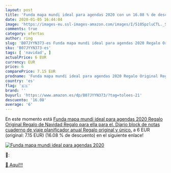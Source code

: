 ```yaml
---
layout: post
title: 'Funda mapa mundi ideal para agendas 2020 con un 16.08 % de descuento'
date: 2020-01-05 16:44:04
image: 'https://images-eu.ssl-images-amazon.com/images/I/5105pzluCTL._SL400_.jpg'
comments: true
category: ofertas
author: ring
slug: 'B07JYYN373-es Funda mapa mundi ideal para agendas 2020 Regalo Original...'
sku: 'B07JYYN373-es'
tags: [ 'navidad', ]
actualPrice: 6 EUR
currency: EUR
price: 6
comparePrice: 7.15 EUR
prodname: 'Funda mapa mundi ideal para agendas 2020 Regalo Original Regalo de Navidad Regalo para ella para el. Diario  block de notas  cuaderno de viaje planificador anual Regalo original y único.'
country: 'es'
flag: '🇪🇸'
brand: ''
buyurl: 'https://www.amazon.es/dp/B07JYYN373/?tag=tolees-21'
descuento: '16.08'
average: '6'
---
```


En este momento está [Funda mapa mundi ideal para agendas 2020 Regalo Original Regalo de Navidad Regalo para ella para el. Diario  block de notas  cuaderno de viaje planificador anual Regalo original y único.](https://www.amazon.es/dp/B07JYYN373/?tag=tolees-21) a 6 EUR (original: 7.15 EUR) (16.08 %  de descuento) en el siguiente enlace!

[![Funda mapa mundi ideal para agendas 2020](https://images-eu.ssl-images-amazon.com/images/I/5105pzluCTL._SL400_.jpg)](https://www.amazon.es/dp/B07JYYN373/?tag=tolees-21)

🔎:


[🛒 Aquí!!!](https://www.amazon.es/dp/B07JYYN373/?tag=tolees-21)
